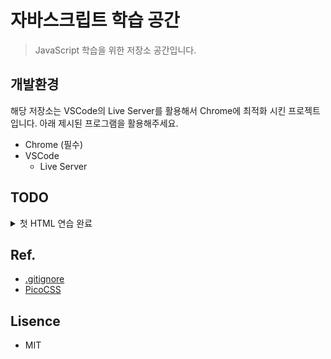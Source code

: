 # 자바스크립트 학습 공간

> JavaScript 학습을 위한 저장소 공간입니다.

## 개발환경
해당 저장소는 VSCode의 Live Server를 활용해서 Chrome에 최적화 시킨 프로젝트입니다. 아래 제시된 프로그램을 활용해주세요.

- Chrome (필수)
- VSCode
    - Live Server

## TODO

<details markdown="1">
<summary>첫 HTML 연습 완료</summary>

### <a href="https://github.com/ORENOL/practive-JS/tree/main/01">01 폴더</a>

- [x] 헤더
- [x] 메인
- [x] 섹션
    - [x] HTML
    - [x] CSS
    - [x] JavaScript
    - [x] React
    
</details>

## Ref.
- [.gitignore](https://www.toptal.com/developers/gitignore)
- [PicoCSS](https://picocss.com/)

## Lisence
- MIT